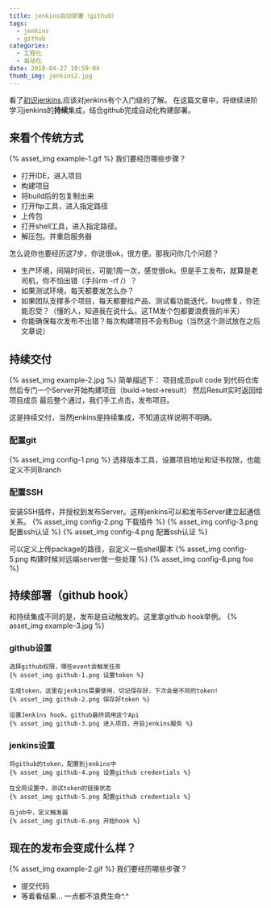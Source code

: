 ```yaml
---
title: jenkins自动部署（github）
tags: 
  - jenkins
  - github
categories:
  - 工程化
  - 自动化
date: 2018-04-27 10:59:04
thumb_img: jenkins2.jpg
---
```


看了[初识jenkins](/2018/04/27/jenkins-quickstart/),应该对jenkins有个入门级的了解。
在这篇文章中，将继续进阶学习jenkins的**持续**集成，结合github完成自动化构建部署。

## 来看个**传统**方式
{% asset_img example-1.gif %}
我们要经历哪些步骤？
- 打开IDE，进入项目
- 构建项目
- 将build后的包复制出来
- 打开ftp工具，进入指定路径
- 上传包
- 打开shell工具，进入指定路径。
- 解压包。并重启服务器

怎么说你也要经历这7步，你说很ok，很方便。那我问你几个问题？
- 生产环境，间隔时间长，可能1周一次，感觉很ok。但是手工发布，就算是老司机，你不怕出错（手抖rm -rf /）？
- 如果测试环境，每天都要发怎么办？
- 如果团队支撑多个项目，每天都要给产品、测试看功能迭代，bug修复，你还能忍受？（懂的人，知道我在说什么。这TM发个包都要浪费我的半天）
- 你能确保每次发布不出错？每次构建项目不会有Bug（当然这个测试放在之后文章说）

## 持续交付
{% asset_img example-2.jpg %}
简单描述下：
项目成员pull code 到代码仓库
然后专门一个Server开始构建项目（build->test->result）
然后Result实时返回给项目成员
最后整个通过，我们手工点击，发布项目。

这是持续交付，当然jenkins是持续集成，不知道这样说明不明确。

### 配置git
{% asset_img config-1.png %}
选择版本工具，设置项目地址和证书权限，也能定义不同Branch

### 配置SSH
安装SSH插件，并授权到发布Server。这样jenkins可以和发布Server建立起通信关系。
{% asset_img config-2.png 下载插件 %}
{% asset_img config-3.png 配置ssh认证 %}
{% asset_img config-4.png 配置ssh认证 %}

可以定义上传package的路径，自定义一些shell脚本
{% asset_img config-5.png 构建时候对远端server做一些处理 %}
{% asset_img config-6.png foo %}

## 持续部署（github hook）
和持续集成不同的是，发布是自动触发的。这里拿github hook举例。
{% asset_img example-3.jpg %}

### github设置
    选择github权限，哪些event会触发任务
    {% asset_img github-1.png 设置token %}

    生成token，这里在jenkins需要使用，切记保存好，下次会是不同的token!
    {% asset_img github-2.png 保存好token %}

    设置Jenkins hook，github最终调用这个Api
    {% asset_img github-3.png 进入项目，开启jenkins服务 %}

### jenkins设置
    将github的token，配置到jenkins中
    {% asset_img github-4.png 设置github credentials %}

    在全局设置中，测试token的链接状态
    {% asset_img github-5.png 配置github credentials %}

    在job中，定义触发器
    {% asset_img github-6.png 开始hook %}

## 现在的发布会变成什么样？
{% asset_img example-2.gif %}
我们要经历哪些步骤？
- 提交代码
- 等着看结果...
一点都不浪费生命^.^